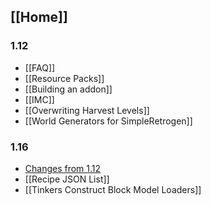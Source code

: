 ## [[Home]]

### 1.12
* [[FAQ]]
* [[Resource Packs]]
* [[Building an addon]]
* [[IMC]]
* [[Overwriting Harvest Levels]]
* [[World Generators for SimpleRetrogen]]

### 1.16
* [Changes from 1.12](https://gist.github.com/KnightMiner/3a164fe6023c24c9e5d66839774c7cdb)
* [[Recipe JSON List]]
* [[Tinkers Construct Block Model Loaders]]